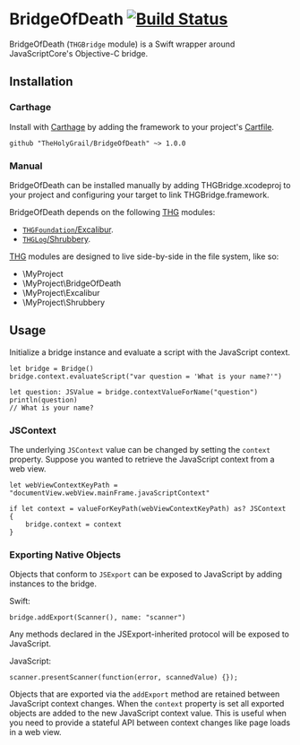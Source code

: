 # BridgeOfDeath [![Build Status](https://travis-ci.org/TheHolyGrail/BridgeOfDeath.svg)](https://travis-ci.org/TheHolyGrail/BridgeOfDeath)

BridgeOfDeath (`THGBridge` module) is a Swift wrapper around JavaScriptCore's Objective-C bridge.

## Installation

### Carthage

Install with [Carthage](https://github.com/Carthage/Carthage) by adding the framework to your project's [Cartfile](https://github.com/Carthage/Carthage/blob/master/Documentation/Artifacts.md#cartfile).

```
github "TheHolyGrail/BridgeOfDeath" ~> 1.0.0
```

### Manual

BridgeOfDeath can be installed manually by adding THGBridge.xcodeproj to your project and configuring your target to link THGBridge.framework.

BridgeOfDeath depends on the following [THG](https://github.com/TheHolyGrail/) modules:

- [`THGFoundation`/Excalibur](https://github.com/TheHolyGrail/Excalibur).
- [`THGLog`/Shrubbery](https://github.com/TheHolyGrail/Shrubbery).

[THG](https://github.com/TheHolyGrail/) modules are designed to live side-by-side in the file system, like so:

* \MyProject
* \MyProject\BridgeOfDeath
* \MyProject\Excalibur
* \MyProject\Shrubbery


## Usage

Initialize a bridge instance and evaluate a script with the JavaScript context.

```
let bridge = Bridge()
bridge.context.evaluateScript("var question = 'What is your name?'")

let question: JSValue = bridge.contextValueForName("question")
println(question)
// What is your name?
```

### JSContext

The underlying `JSContext` value can be changed by setting the `context` property. Suppose you wanted to retrieve the JavaScript context from a web view.

```
let webViewContextKeyPath = "documentView.webView.mainFrame.javaScriptContext"

if let context = valueForKeyPath(webViewContextKeyPath) as? JSContext {
    bridge.context = context
}
```

### Exporting Native Objects

Objects that conform to `JSExport` can be exposed to JavaScript by adding instances to the bridge.

Swift:

```
bridge.addExport(Scanner(), name: "scanner")
```

Any methods declared in the JSExport-inherited protocol will be exposed to JavaScript.

JavaScript:

```
scanner.presentScanner(function(error, scannedValue) {});
```

Objects that are exported via the `addExport` method are retained between JavaScript context changes. When the `context` property is set all exported objects are added to the new JavaScript context value. This is useful when you need to provide a stateful API between context changes like page loads in a web view.












